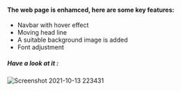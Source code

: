 #### The web page is enhamced, here are some key features:

- Navbar with hover effect
- Moving head line
- A suitable background image is added
- Font adjustment

##### Have a look at it :

![Screenshot 2021-10-13 223431](https://user-images.githubusercontent.com/82096939/137181403-0f2a1cf8-96e3-4810-9db1-d8c6f271141c.png)
